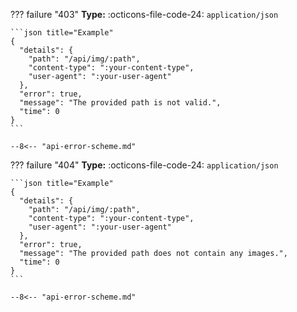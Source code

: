 ??? failure "403"
    **Type:** :octicons-file-code-24: `application/json`
    
    ```json title="Example"
    {
      "details": {
        "path": "/api/img/:path",
        "content-type": ":your-content-type",
        "user-agent": ":your-user-agent"
      },
      "error": true,
      "message": "The provided path is not valid.",
      "time": 0
    }
    ```
    
    --8<-- "api-error-scheme.md"
    
??? failure "404"
    **Type:** :octicons-file-code-24: `application/json`
    
    ```json title="Example"
    {
      "details": {
        "path": "/api/img/:path",
        "content-type": ":your-content-type",
        "user-agent": ":your-user-agent"
      },
      "error": true,
      "message": "The provided path does not contain any images.",
      "time": 0
    }
    ```
    
    --8<-- "api-error-scheme.md"
